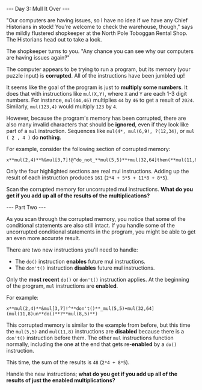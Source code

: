 --- Day 3: Mull It Over ---

"Our computers are having issues, so I have no idea if we have any Chief Historians in stock! You're welcome to check the warehouse, though," says the mildly flustered shopkeeper at the North Pole Toboggan Rental Shop. The Historians head out to take a look.

The shopkeeper turns to you. "Any chance you can see why our computers are having issues again?"

The computer appears to be trying to run a program, but its memory (your puzzle input) is **corrupted**. All of the instructions have been jumbled up!

It seems like the goal of the program is just to **multiply some numbers**. It does that with instructions like `mul(X,Y)`, where `X` and `Y` are each 1-3 digit numbers. For instance, `mul(44,46)` multiplies `44` by `46` to get a result of `2024`. Similarly, `mul(123,4)` would multiply `123` by `4`.

However, because the program's memory has been corrupted, there are also many invalid characters that should be **ignored**, even if they look like part of a `mul` instruction. Sequences like `mul(4*, mul(6,9!, ?(12,34)`, or `mul ( 2 , 4 )` do **nothing**.

For example, consider the following section of corrupted memory:

```
x**mul(2,4)**%&mul[3,7]!@^do_not_**mul(5,5)**+mul(32,64]then(**mul(11,8)mul(8,5)**)
```

Only the four highlighted sections are real mul instructions. Adding up the result of each instruction produces `161` (`2*4 + 5*5 + 11*8 + 8*5`).

Scan the corrupted memory for uncorrupted mul instructions. **What do you get if you add up all of the results of the multiplications?**

--- Part Two ---

As you scan through the corrupted memory, you notice that some of the conditional statements are also still intact. If you handle some of the uncorrupted conditional statements in the program, you might be able to get an even more accurate result.

There are two new instructions you'll need to handle:

- The `do()` instruction **enables** future mul instructions.
- The `don't()` instruction **disables** future mul instructions.

Only the **most recent** `do()` or `don't()` instruction applies. At the beginning of the program, `mul` instructions are **enabled**.

For example:

```
x**mul(2,4)**&mul[3,7]!^**don't()**_mul(5,5)+mul(32,64](mul(11,8)un**do()**?**mul(8,5)**)
```

This corrupted memory is similar to the example from before, but this time the `mul(5,5)` and `mul(11,8)` instructions are **disabled** because there is a `don't()` instruction before them. The other `mul` instructions function normally, including the one at the end that gets re-**enabled** by a `do()` instruction.

This time, the sum of the results is `48` (`2*4 + 8*5`).

Handle the new instructions; **what do you get if you add up all of the results of just the enabled multiplications?**